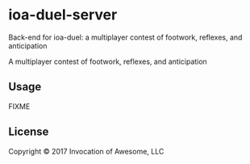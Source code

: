# ioa-duel-server
Back-end for ioa-duel: a multiplayer contest of footwork, reflexes, and anticipation

A multiplayer contest of footwork, reflexes, and anticipation

## Usage

FIXME

## License

Copyright © 2017 Invocation of Awesome, LLC

